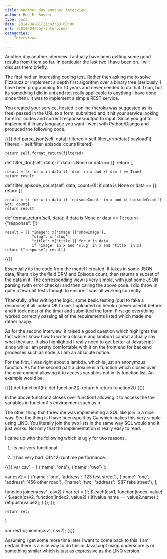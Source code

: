 ```yaml
---
title: Another day another interview…
author: Ben E. Boyter
type: post
date: 2014-04-01T21:43:58+00:00
url: /2014/04/day-interview/
categories:
  - Interviews

---
```

Another day another interview. I actually have been getting some good results from them so far. In particular the last two I have been on. I will discuss them briefly.

The first had an interesting coding test. Rather then asking me to solve Fizzbuzz or implement a depth first algorithm over a binary tree (seriously, I have been programming for 10 years and never needed to do that. I can, but its something I did in uni and not really applicable to anything I have done since then). It was to implement a simple REST service.

You created your service, hosted it online (heroku was suggested as its free) passed in the URL to a form, submitted and it hit your service looking for error codes and correct responses/output to input. Since you got to implement it in any language you want I went with Python/Django and produced the following code.

{{<highlight python>}}
def parse_json(self, data):
	filtered = self.filter_drm(data['payload'])
	filtered = self.filter_episode_count(filtered)

	return self.format_return(filtered)

def filter_drm(self, data):
	if data is None or data == []:
		return []

	result = [x for x in data if 'drm' in x and x['drm'] == True]
	return result

def filter_episode_count(self, data, count=0):
	if data is None or data == []:
		return []

	result = [x for x in data if 'episodeCount' in x and x['episodeCount'] &gt; count]
	return result

def format_return(self, data):
	if data is None or data == []:
		return {"response": []}

	result = [{	"image": x['image']['showImage'], 
				"slug": x['slug'],
				"title": x['title']} for x in data 
				if 'image' in x and 'slug' in x and 'title' in x]
	return {"response": result}
{{</highlight>}}

Essentially its the code from the model I created. It takes in some JSON data, filters it by the field DRM and Episode count, then returns a subset of the data in it. The corresponding view is very simple, with just some JSON parsing (with error checks) and then calling the above code. I did throw in quite a few unit tests though to ensure it was all working correctly.

Thankfully, after writing the logic, some basic testing (curl to fake a response) it all looked OK to me. I uploaded on heroku (never used it before and it took most of the time) and submitted the form. First go everything worked correctly passing all of the requirements listed which made me rather happy.

As for the second interview, it raised a good question which highlights the fact while I know how to write a closure and lambda I cannot actually say what they are. It also highlighted I really need to get better at Javascript since while I am pretty comfortable with it on the front end for backend processes such as node.js I am an absolute notice.

For the first, I was right about a lambda, which is just an anonymous function. As for the second part a closure is a function which closes over the environment allowing it to access variables not in its function list. An example would be,

{{<highlight python>}}
def function1(h):
    def function2():
        return h
    return function2()
{{</highlight>}}

In the above function2 closes over function1 allowing it to access the the variables in function1's environment such as h.

The other thing that threw me was implementing a SQL like join in a nice way. See the thing is I have been spoilt by C# which makes this very simple using LINQ. You literally join the two lists in the same way SQL would and it just works. Not only that the implementation is really easy to read.

I came up with the following which is ugly for two reasons,

1. its not very functional
  
2. it has very bad  O(N^2) runtime performance.

{{<highlight javascript>}}
var csv1 = [
    {'name': 'one'},
    {'name': 'two'}
];

var csv2 = [
    {'name': 'one', 'address': '123 test street'},
    {'name': 'one', 'address': '456 other road'},
    {'name': 'two', 'address': '987 fake street'},
];

function joinem(csv1, csv2) {
    var ret = [];
    $.each(csv1, function(index, value) {
        $.each(csv2, function(index2, value2) {
            if(value.name == value2.name) {
                ret.push(value2);
            }
        });
    });

    return ret;
}

var res1 = joinem(csv1, csv2);
{{</highlight>}}

Assuming I get some more time later I want to come back to this. I am certain there is a nice way to do this in Javascript using underscore.js or something similar which is just as expressive as the LINQ version.